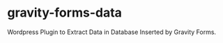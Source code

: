 gravity-forms-data
==================

Wordpress Plugin to Extract Data in Database Inserted by Gravity Forms. 